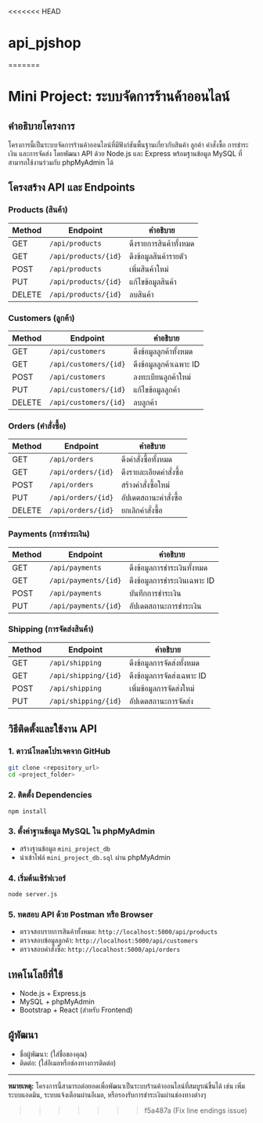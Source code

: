 <<<<<<< HEAD
# api_pjshop
=======
# Mini Project: ระบบจัดการร้านค้าออนไลน์

## คำอธิบายโครงการ
โครงการนี้เป็นระบบจัดการร้านค้าออนไลน์ที่มีฟังก์ชันพื้นฐานเกี่ยวกับสินค้า ลูกค้า คำสั่งซื้อ การชำระเงิน และการจัดส่ง โดยพัฒนา API ด้วย Node.js และ Express พร้อมฐานข้อมูล MySQL ที่สามารถใช้งานร่วมกับ phpMyAdmin ได้

## โครงสร้าง API และ Endpoints

### **Products (สินค้า)**
| Method | Endpoint | คำอธิบาย |
|--------|---------|----------|
| GET | `/api/products` | ดึงรายการสินค้าทั้งหมด |
| GET | `/api/products/{id}` | ดึงข้อมูลสินค้ารายตัว |
| POST | `/api/products` | เพิ่มสินค้าใหม่ |
| PUT | `/api/products/{id}` | แก้ไขข้อมูลสินค้า |
| DELETE | `/api/products/{id}` | ลบสินค้า |

### **Customers (ลูกค้า)**
| Method | Endpoint | คำอธิบาย |
|--------|---------|----------|
| GET | `/api/customers` | ดึงข้อมูลลูกค้าทั้งหมด |
| GET | `/api/customers/{id}` | ดึงข้อมูลลูกค้าเฉพาะ ID |
| POST | `/api/customers` | ลงทะเบียนลูกค้าใหม่ |
| PUT | `/api/customers/{id}` | แก้ไขข้อมูลลูกค้า |
| DELETE | `/api/customers/{id}` | ลบลูกค้า |

### **Orders (คำสั่งซื้อ)**
| Method | Endpoint | คำอธิบาย |
|--------|---------|----------|
| GET | `/api/orders` | ดึงคำสั่งซื้อทั้งหมด |
| GET | `/api/orders/{id}` | ดึงรายละเอียดคำสั่งซื้อ |
| POST | `/api/orders` | สร้างคำสั่งซื้อใหม่ |
| PUT | `/api/orders/{id}` | อัปเดตสถานะคำสั่งซื้อ |
| DELETE | `/api/orders/{id}` | ยกเลิกคำสั่งซื้อ |

### **Payments (การชำระเงิน)**
| Method | Endpoint | คำอธิบาย |
|--------|---------|----------|
| GET | `/api/payments` | ดึงข้อมูลการชำระเงินทั้งหมด |
| GET | `/api/payments/{id}` | ดึงข้อมูลการชำระเงินเฉพาะ ID |
| POST | `/api/payments` | บันทึกการชำระเงิน |
| PUT | `/api/payments/{id}` | อัปเดตสถานะการชำระเงิน |

### **Shipping (การจัดส่งสินค้า)**
| Method | Endpoint | คำอธิบาย |
|--------|---------|----------|
| GET | `/api/shipping` | ดึงข้อมูลการจัดส่งทั้งหมด |
| GET | `/api/shipping/{id}` | ดึงข้อมูลการจัดส่งเฉพาะ ID |
| POST | `/api/shipping` | เพิ่มข้อมูลการจัดส่งใหม่ |
| PUT | `/api/shipping/{id}` | อัปเดตสถานะการจัดส่ง |

## วิธีติดตั้งและใช้งาน API
### **1. ดาวน์โหลดโปรเจคจาก GitHub**
```sh
git clone <repository_url>
cd <project_folder>
```

### **2. ติดตั้ง Dependencies**
```sh
npm install
```

### **3. ตั้งค่าฐานข้อมูล MySQL ใน phpMyAdmin**
- สร้างฐานข้อมูล `mini_project_db`
- นำเข้าไฟล์ `mini_project_db.sql` ผ่าน phpMyAdmin

### **4. เริ่มต้นเซิร์ฟเวอร์**
```sh
node server.js
```

### **5. ทดสอบ API ด้วย Postman หรือ Browser**

- ตรวจสอบรายการสินค้าทั้งหมด: `http://localhost:5000/api/products`
- ตรวจสอบข้อมูลลูกค้า: `http://localhost:5000/api/customers`
- ตรวจสอบคำสั่งซื้อ: `http://localhost:5000/api/orders`

## **เทคโนโลยีที่ใช้**
- Node.js + Express.js
- MySQL + phpMyAdmin
- Bootstrap + React (สำหรับ Frontend)

## **ผู้พัฒนา**
- ชื่อผู้พัฒนา: (ใส่ชื่อของคุณ)
- ติดต่อ: (ใส่อีเมลหรือช่องทางการติดต่อ)

---
**หมายเหตุ:** โครงการนี้สามารถต่อยอดเพื่อพัฒนาเป็นระบบร้านค้าออนไลน์ที่สมบูรณ์ขึ้นได้ เช่น เพิ่มระบบแอดมิน, ระบบแจ้งเตือนผ่านอีเมล, หรือรองรับการชำระเงินผ่านช่องทางต่างๆ
>>>>>>> f5a487a (Fix line endings issue)
